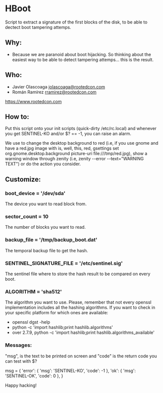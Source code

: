 # HBoot
Script to extract a signature of the first blocks of the disk, to be able to dectect boot tampering attemps.


## Why:
- Because we are paranoid about boot hijacking. So thinking about the easiest way to be able to detect tampering attemps...
this is the result.

## Who:

- Javier Olascoaga <jolascoaga@rootedcon.com>
- Román Ramírez <rramirez@rootedcon.com>

https://www.rootedcon.com

## How to:

Put this script onto your init scripts (quick-dirty /etc/rc.local) and whenever you get SENTINEL-KO and/or $? == -1,
you can raise an alarm.

We use to change the desktop background to red (i.e, if you use gnome and have a red.jpg image with is, well, this, red, 
gsettings set org.gnome.desktop.background picture-uri file:///tmp/red.jpg), show a warning window through zenity
(i.e, zenity  --error --text="WARNING TEXT") or do the action you consider.

## Customize:

### boot_device = '/dev/sda'

The device you want to read block from.

### sector_count = 10

The number of blocks you want to read.

### backup_file = '/tmp/backup_boot.dat'

The temporal backup file to get the hash.

### SENTINEL_SIGNATURE_FILE = '/etc/sentinel.sig'

The sentinel file where to store the hash result to be compared on every boot.

### ALGORITHM   = 'sha512'

The algorithm you want to use. Please, remember that not every openssl implementation includes all the hashing algorithms.
If you want to check in your specific platform for which ones are available:

- openssl dgst -help
- python -c 'import hashlib;print hashlib.algorithms'
- over 2.7.9, python -c 'import hashlib;print hashlib.algorithms_available'

### Messages:

"msg", is the text to be printed on screen and "code" is the return code you can test with $?

msg = {
        'error': { 'msg': 'SENTINEL-KO', 'code': -1 },
        'ok': { 'msg': 'SENTINEL-OK', 'code': 0 },
}


Happy hacking!
